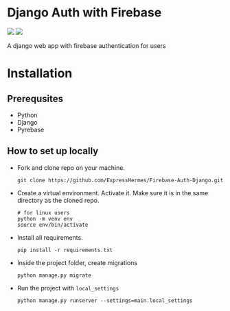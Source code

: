 # Django Auth with Firebase
![](https://img.shields.io/badge/django-3.1.3-blue?style=flat-square&logo=django)
[![](https://img.shields.io/badge/website-heroku-blueviolet?style=flat-square&logo=heroku)](https://twf-flours-task.herokuapp.com/)


A django web app with firebase authentication for users
 # Installation

 ## Prerequsites
 - Python 
 - Django
 - Pyrebase

 ## How to set up locally
- Fork and clone repo on your machine.
    ```
    git clone https://github.com/ExpressHermes/Firebase-Auth-Django.git
    ```

- Create a virtual environment. Activate it. Make sure it is in the same directory as the cloned repo.

    ```
    # for linux users
    python -m venv env
    source env/bin/activate 
    ```
- Install all requirements.
    ```
    pip install -r requirements.txt
    ```
- Inside the project folder, create migrations 
    ```
    python manage.py migrate
    ```
- Run the project with `local_settings`
    ```
    python manage.py runserver --settings=main.local_settings
    ```
